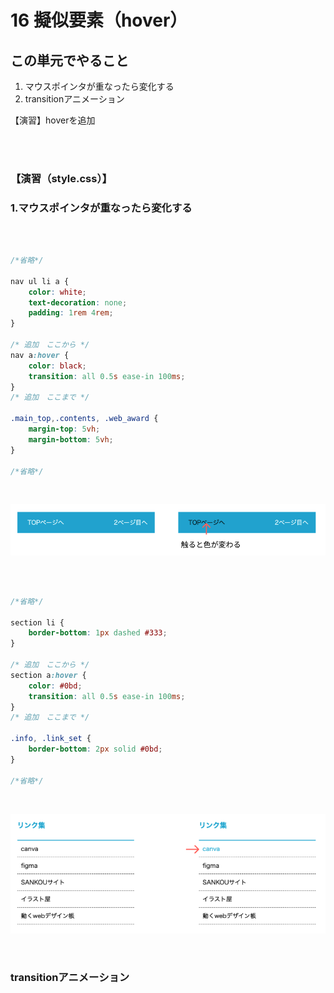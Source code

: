 # **16 擬似要素（hover）**

## **この単元でやること**

1. マウスポインタが重なったら変化する
2. transitionアニメーション

【演習】hoverを追加

<br><br>


### **【演習（style.css）】**

### **1.マウスポインタが重なったら変化する**

<br>


```css

/*省略*/

nav ul li a {
    color: white;
    text-decoration: none;
    padding: 1rem 4rem;
}

/* 追加　ここから */
nav a:hover {
    color: black;
    transition: all 0.5s ease-in 100ms;
}
/* 追加　ここまで */

.main_top,.contents, .web_award {
    margin-top: 5vh;
    margin-bottom: 5vh;
}

/*省略*/

```

<br>

![html](img/16_img01.png)

<br>

```css

/*省略*/

section li {
    border-bottom: 1px dashed #333;
}

/* 追加　ここから */
section a:hover {
    color: #0bd;
    transition: all 0.5s ease-in 100ms;
}
/* 追加　ここまで */

.info, .link_set {
    border-bottom: 2px solid #0bd;
} 

/*省略*/

```

<br>

![html](img/16_img02.png)

<br>

### **transitionアニメーション**  

